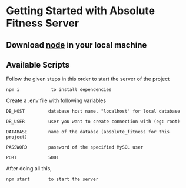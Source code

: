 # Getting Started with Absolute Fitness Server

## Download [node](https://nodejs.org/en/download/) in your local machine

## Available Scripts

Follow the given steps in this order to start the server of the project

```
npm i            to install dependencies
```

Create a .env file with following variables

```
DB_HOST         database host name. "localhost" for local database
```


```
DB_USER         user you want to create connection with (eg: root)
```


```
DATABASE        name of the databse (absolute_fitness for this project)
```


```
PASSWORD        password of the specified MySQL user
```

```
PORT            5001
```


After doing all this,

```
npm start       to start the server
```